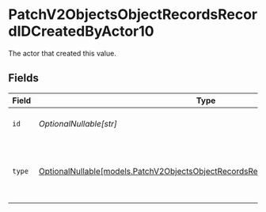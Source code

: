 # PatchV2ObjectsObjectRecordsRecordIDCreatedByActor10

The actor that created this value.


## Fields

| Field                                                                                                                                                    | Type                                                                                                                                                     | Required                                                                                                                                                 | Description                                                                                                                                              |
| -------------------------------------------------------------------------------------------------------------------------------------------------------- | -------------------------------------------------------------------------------------------------------------------------------------------------------- | -------------------------------------------------------------------------------------------------------------------------------------------------------- | -------------------------------------------------------------------------------------------------------------------------------------------------------- |
| `id`                                                                                                                                                     | *OptionalNullable[str]*                                                                                                                                  | :heavy_minus_sign:                                                                                                                                       | An ID to identify the actor.                                                                                                                             |
| `type`                                                                                                                                                   | [OptionalNullable[models.PatchV2ObjectsObjectRecordsRecordIDCreatedByActorType10]](../models/patchv2objectsobjectrecordsrecordidcreatedbyactortype10.md) | :heavy_minus_sign:                                                                                                                                       | The type of actor. [Read more information on actor types here](/docs/actors).                                                                            |